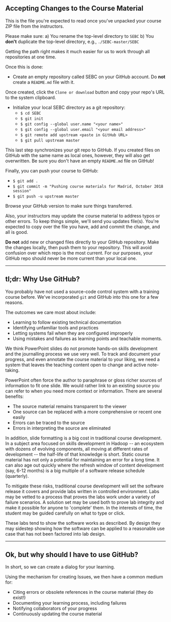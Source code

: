 ## Accepting Changes to the Course Material

This is the file you're expected to read once you've unpacked your course ZIP file from the instructors.

Please make sure:
a) You rename the top-level directory to `SEBC`
b) You **don't** duplicate the top-level directory, e.g., `./SEBC-master/SEBC`

Getting the path right makes it much easier for us to work through
all repositories at one time.

Once this is done:
* Create an empty repository called SEBC on your GitHub account. Do **not** create a `README.md` file with it.

Once created, click the `Clone or download` button and copy your repo's URL to the system clipboard.

* Initialize your local SEBC directory as a git repository:
  * `$ cd SEBC`
  * `$ git init`
  * `$ git config --global user.name "<your name>"`
  * `$ git config --global user.email "<your email address>"`
  * `$ git remote add upstream <paste in GitHub URL>`
  * `$ git pull upstream master`

This last step synchronizes your git repo to GitHub. If you created files on GitHub with the same name as local ones, however, they will also get overwritten. Be sure you don't have an empty `README.md` file on GitHub!

Finally, you can push your course to GitHub:

* `$ git add .`
* `$ git commit -m "Pushing course materials for Madrid, October 2018 session"`
* `$ git push -u upstream master`

Browse your GitHub version to make sure things transferred.

Also, your instructors may update the course material to address
typos or other errors. To keep things simple, we'll send you updates file(s). You're expected to copy over the file you have, add and commit the change, and all is good.

**Do not** add new or changed files directly to your GitHub repository. Make the changes locally, then push them to your repository. This will avoid confusion over which repo is the most current. For our purposes, your GitHub repo should never be more current than your local one.

---

## tl;dr: Why Use GitHub?

You probably have not used a source-code control system with a training course before. We've incorporated
`git` and GitHub into this one for a few reasons.

The outcomes we care most about include:
* Learning to follow existing technical documentation
* Identifying unfamiliar tools and practices
* Letting systems fail when they are configured improperly
* Using mistakes and failures as learning points and teachable moments.

We think PowerPoint slides do not promote hands-on skills development
and the journalling process we use very well. To track and document
your progress, and even annotate the course material to your liking,
we need a system that leaves the teaching content open to change
and active note-taking.

PowerPoint often force the author to paraphrase or gloss richer
sources of information to fit one slide.  We would rather link to
an existing source you can refer to when you need more context or
information.  There are several benefits:

* The source material remains transparent to the viewer
* One source can be replaced with a more comprehensive or recent one easily
* Errors can be traced to the source
* Errors in interpreting the source are eliminated

In addition, slide formatting is a big cost in traditional course
development. In a subject area focused on skills development in
Hadoop -- an ecosystem with dozens of evolving components, all
moving at different rates of development -- the half-life of that
knowledge is short. Static course material has not only a potential
for maintaining an error for a long time. It can also age out quickly
where the refresh window of content development (say, 6-12 months)
is a big multiple of a software release schedule (quarterly).

To mitigate these risks, traditional course development will set
the software release it covers and provide labs written in controlled
environment. Labs may be vetted to a process that proves the labs
work under a variety of failure scenarios. A solution set may be
used both to prove lab integrity and make it possible for anyone
to 'complete' them.  In the interests of time, the student may be
guided carefully on what to type or click.

These labs tend to show the software works as described. By design
they may sidestep showing how the software can be applied to a
reasonable use case that has not been factored into lab design.

---

## Ok, but why should I have to use GitHub?

In short, so we can create a dialog for your learning.

Using the mechanism for creating Issues, we then have a common medium for:

* Citing errors or obsolete references in the course material (they do exist!)
* Documenting your learning process, including failures
* Notifying collaborators of your progress
* Continuously updating the course material
